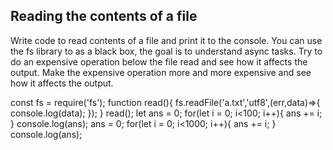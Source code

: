 ## Reading the contents of a file

Write code to read contents of a file and print it to the console. 
You can use the fs library to as a black box, the goal is to understand async tasks. 
Try to do an expensive operation below the file read and see how it affects the output. 
Make the expensive operation more and more expensive and see how it affects the output. 

const fs = require('fs');
function read(){
  fs.readFile('a.txt','utf8',(err,data)=>{
      console.log(data);
  });
}
read();
let ans = 0;
for(let i = 0; i<100; i++){
  ans += i;
}
console.log(ans);
ans = 0;
for(let i = 0; i<1000; i++){
  ans += i;
}
console.log(ans);